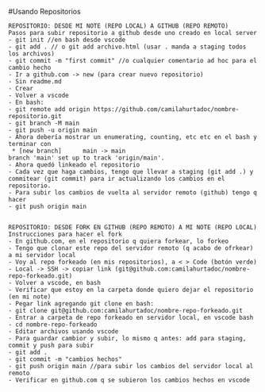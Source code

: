 #Usando Repositorios

    REPOSITORIO: DESDE MI NOTE (REPO LOCAL) A GITHUB (REPO REMOTO)
    Pasos para subir repositorio a github desde uno creado en local server
    - git init //en bash desde vscode
    - git add . // o git add archivo.html (usar . manda a staging todos los archivos)
    - git commit -m "first commit" //o cualquier comentario ad hoc para el cambio hecho
    - Ir a github.com -> new (para crear nuevo repositorio)
    - Sin readme.md
    - Crear
    - Volver a vscode
    - En bash:
    - git remote add origin https://github.com/camilahurtadoc/nombre-repositorio.git
    - git branch -M main
    - git push -u origin main
    - Ahora debería mostrar un enumerating, counting, etc etc en el bash y terminar con
     * [new branch]      main -> main
    branch 'main' set up to track 'origin/main'. 
    - Ahora quedó linkeado el repositorio
    - Cada vez que haga cambios, tengo que llevar a staging (git add .) y 
    commitear (git commit) para ir actualizando los cambios en el repositorio.
    - Para subir los cambios de vuelta al servidor remoto (github) tengo q hacer
    - git push origin main
    

    REPOSITORIO: DESDE FORK EN GITHUB (REPO REMOTO) A MI NOTE (REPO LOCAL)
    Instrucciones para hacer el fork
    - En github.com, en el repositorio q quiera forkear, lo forkeo
    - Tengo que clonar este repo del servidor remoto (q acabo de ofrkear) a mi servidor local
    - Voy al repo forkeado (en mis repositorios), a < > Code (botón verde)
    - Local -> SSH -> copiar link (git@github.com:camilahurtadoc/nombre-repo-forkeado.git)
    - Volver a vscode, en bash
    - Verificar que estoy en la carpeta donde quiero dejar el repositorio (en mi note)
    - Pegar link agregando git clone en bash:
    - git clone git@github.com:camilahurtadoc/nombre-repo-forkeado.git
    - Entrar a carpeta de repo forkeado en servidor local, en vscode bash
    - cd nombre-repo-forkeado
    - Editar archivos usando vscode
    - Para guardar cambior y subir, lo mismo q antes: add para staging, commit y push para subir
    - git add .
    - git commit -m "cambios hechos"
    - git push origin main //para subir los cambios del servidor local al remoto
    - Verificar en github.com q se subieron los cambios hechos en vscode
